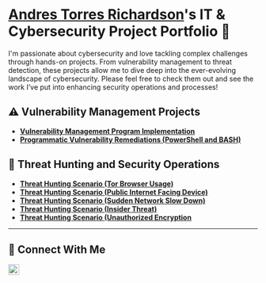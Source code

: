 # <a href="https://www.linkedin.com/in/andres-torres-richardson/">Andres Torres Richardson</a>'s IT & Cybersecurity Project Portfolio 🔐

I'm passionate about cybersecurity and love tackling complex challenges through hands-on projects. From vulnerability management to threat detection, these projects allow me to dive deep into the ever-evolving landscape of cybersecurity. Please feel free to check them out and see the work I’ve put into enhancing security operations and processes!


## ⚠️ Vulnerability Management Projects

- **[Vulnerability Management Program Implementation]()**
- **[Programmatic Vulnerability Remediations (PowerShell and BASH)]()**

## 🚨 Threat Hunting and Security Operations
- **[Threat Hunting Scenario (Tor Browser Usage)]()**
- **[Threat Hunting Scenario (Public Internet Facing Device)](https://docs.google.com/document/d/18d2iviWY6G0ov1FtmmHimIwLv6HkCdKjSV4i88pnW_0/edit?usp=sharing)**
- **[Threat Hunting Scenario (Sudden Network Slow Down)](https://docs.google.com/document/d/1ZM54WyrEWtAG56__7xGaBrlYOsvXOhl1D4bUFxbtAXg/edit?usp=sharing)**
- **[Threat Hunting Scenario (Insider Threat)](https://docs.google.com/document/d/10TDBH4-WOjrtipJpGVoq0zPsG6tIBamfqVgbdxailq4/edit?usp=sharing)**
- **[Threat Hunting Scenario (Unauthorized Encryption](https://docs.google.com/document/d/1j_CuO5LQF89PRG-W-ZpWl-Gqh3G0Wd1EUAun-vuIrRs/edit?usp=sharing)**


<hr/>

## 🤳 Connect With Me
[<img align="left" alt="andres-torres-richardson/ | LinkedIn" width="22px" src="https://cdn.jsdelivr.net/npm/simple-icons@v3/icons/linkedin.svg" />][linkedin]


[linkedin]: https://linkedin.com/in/andres-torres-richardson/

<!--
<img width="35" alt="image" src="https://github.com/user-attachments/assets/2f41c7cd-5ea8-4475-b451-a37161b6c3fb"> 
<img width="35" alt="image" src="https://github.com/user-attachments/assets/77649969-9910-4994-8b96-74a116cfb2a8">
-->
